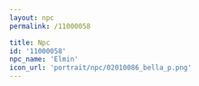 ```yaml
---
layout: npc
permalink: /11000058

title: Npc
id: '11000058'
npc_name: 'Elmin'
icon_url: 'portrait/npc/02010086_bella_p.png'
---
```


